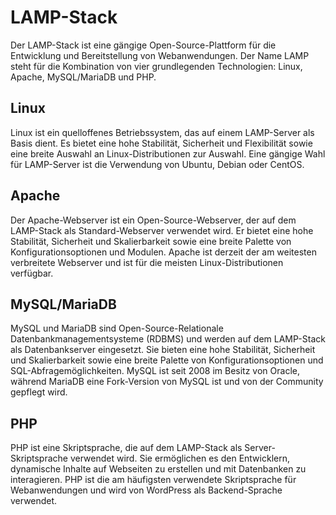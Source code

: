 # LAMP-Stack

Der LAMP-Stack ist eine gängige Open-Source-Plattform für die Entwicklung und Bereitstellung von Webanwendungen. Der Name LAMP steht für die Kombination von vier grundlegenden Technologien: Linux, Apache, MySQL/MariaDB und PHP.

## Linux

Linux ist ein quelloffenes Betriebssystem, das auf einem LAMP-Server als Basis dient. Es bietet eine hohe Stabilität, Sicherheit und Flexibilität sowie eine breite Auswahl an Linux-Distributionen zur Auswahl. Eine gängige Wahl für LAMP-Server ist die Verwendung von Ubuntu, Debian oder CentOS.

## Apache

Der Apache-Webserver ist ein Open-Source-Webserver, der auf dem LAMP-Stack als Standard-Webserver verwendet wird. Er bietet eine hohe Stabilität, Sicherheit und Skalierbarkeit sowie eine breite Palette von Konfigurationsoptionen und Modulen. 
Apache ist derzeit der am weitesten verbreitete Webserver und ist für die meisten Linux-Distributionen verfügbar.


## MySQL/MariaDB

MySQL und MariaDB sind Open-Source-Relationale Datenbankmanagementsysteme (RDBMS) und werden auf dem LAMP-Stack als Datenbankserver eingesetzt. Sie bieten eine hohe Stabilität, Sicherheit und Skalierbarkeit sowie eine breite Palette von Konfigurationsoptionen und SQL-Abfragemöglichkeiten.
MySQL ist seit 2008 im Besitz von Oracle, während MariaDB eine Fork-Version von MySQL ist und von der Community gepflegt wird.

## PHP

PHP ist eine Skriptsprache, die auf dem LAMP-Stack als Server-Skriptsprache verwendet wird. Sie ermöglichen es den Entwicklern, dynamische Inhalte auf Webseiten zu erstellen und mit Datenbanken zu interagieren. PHP ist die am häufigsten verwendete Skriptsprache für Webanwendungen und wird von WordPress als Backend-Sprache verwendet.


